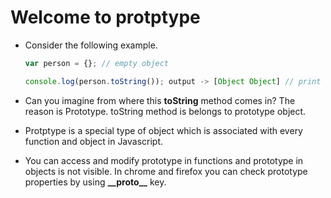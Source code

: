 # Welcome to protptype

* Consider the following example.

  ```js
  var person = {}; // empty object
  
  console.log(person.toString()); output -> [Object Object] // print toString() method.
  ```

* Can you imagine from where this **toString** method comes in? The reason is Prototype. toString method is belongs to prototype object.

* Protptype is a special type of object which is associated with every function and object in Javascript. 

* You can access and modify prototype in functions and prototype in objects is not visible. In chrome and firefox you can check prototype properties by using **\_\_proto\_\_** key.
